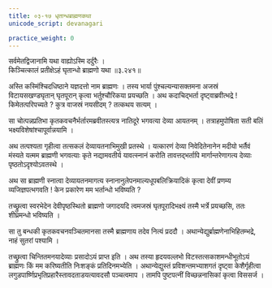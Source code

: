 ```yaml
---
title: ०३-१७ धृतान्धब्राह्मणकथा
unicode_script: devanagari

practice_weight: 0
---
```

सर्वमेतद्विजानामि यथा वाह्योऽस्मि दर्दुरैः ।  
किञ्चित्कालं प्रतीक्षेऽहं घृतान्धो ब्राह्मणो यथा ॥३.२४१॥

अस्ति कस्मिंश्चिदधिष्ठाने यज्ञदत्तो नाम ब्राह्मणः । तस्य भार्या पुंश्चल्यन्यासक्तमना अजस्रं विटायसखण्डघृतान् घृतपूरान् कृत्वा भर्तुश्चौरिकया प्रयच्छति । अथ कदाचिद्भर्ता दृष्ट्वाब्रवीत्भद्रे ! किमेतत्परिपच्यते ? कुत्र वाजस्रं नयसीदम् ? तत्कथय सत्यम् ।  

सा चोत्पन्नप्रतिभा कृतकवचनैर्भर्तारमब्रवीतस्त्यत्र नातिदूरे भगवत्या देव्या आयतनम् । तत्राहमुपोषिता सती बलिं भक्ष्यविशेषांश्चापूर्वान्नयामि ।  

अथ तत्पश्यता गृहीत्वा तत्सकलं देव्यायतनाभिमुखी प्रतस्थे । यत्कारणं देव्या निवेदितेनानेन मदीयो भर्तैवं मंस्यते यत्मम ब्राह्मणी भगवत्याः कृते नद्यामवतीर्य यावत्स्नानं करोति तावत्तद्भर्तापि मार्गान्तरेणागत्य देव्याः पृष्ठतोऽदृश्योऽवतस्थे ।  

अथ सा ब्राह्मणी स्नात्वा देव्यायतनमागत्य स्नानानुलेपनमाल्यधूपबलिक्रियादिकं कृत्वा देवीं प्रणम्य व्यजिज्ञपत्भगवति ! केन प्रकारेण मम भर्तान्धो भविष्यति ?

तच्छ्रुत्वा स्वरभेदेन देवीपृष्ठस्थितो ब्राह्मणो जगादयदि त्वमजस्रं घृतपूरादिभक्ष्यं तस्मै भर्त्रे प्रयच्छसि, ततः शीघ्रमन्धो भविष्यति ।  

सा तु बन्धकी कृतकवचनवञ्चितमानसा तस्मै ब्राह्मणाय तदेव नित्यं प्रददौ  । अथान्येद्युर्ब्राह्मणेनाभिहितम्भद्रे, नाहं सुतरां पश्यामि ।  

तच्छ्रुत्वा चिन्तितमनयादेव्याः प्रसादोऽयं प्राप्त इति । अथ तस्या हृदयवल्लभो विटस्तत्सकाशमन्धीभूतोऽयं ब्राह्मणः किं मम करिष्यतीति निःशङ्कं प्रतिदिनमभ्येति । अथान्येद्युस्तं प्रविशन्तमभ्याशगतं दृष्ट्वा केशैर्गृहीत्वा लगुडपार्ष्णिप्रभृतिप्रहारैस्तावदताडयत्यावदसौ पञ्चत्वमाप । तामपि पुष्टपत्नीं विच्छन्ननासिकां कृत्वा विससर्ज ।  
